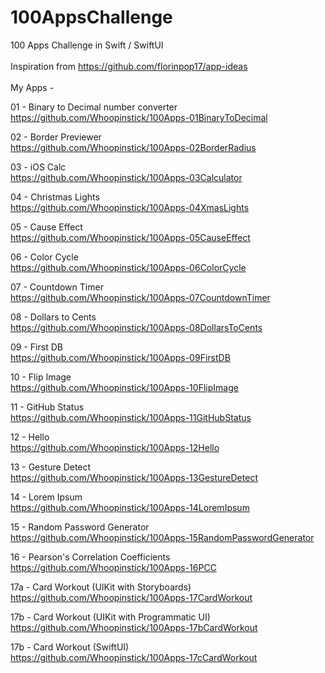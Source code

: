 # 100AppsChallenge
100 Apps Challenge in Swift / SwiftUI
<br>
<br>
Inspiration from https://github.com/florinpop17/app-ideas
<br>
<br>
My Apps -

01 - Binary to Decimal number converter <br>
https://github.com/Whoopinstick/100Apps-01BinaryToDecimal

02 - Border Previewer <br>
https://github.com/Whoopinstick/100Apps-02BorderRadius

03 - iOS Calc <br>
https://github.com/Whoopinstick/100Apps-03Calculator

04 - Christmas Lights <br>
https://github.com/Whoopinstick/100Apps-04XmasLights

05 - Cause Effect <br>
https://github.com/Whoopinstick/100Apps-05CauseEffect

06 - Color Cycle <br>
https://github.com/Whoopinstick/100Apps-06ColorCycle

07 - Countdown Timer <br>
https://github.com/Whoopinstick/100Apps-07CountdownTimer

08 - Dollars to Cents <br>
https://github.com/Whoopinstick/100Apps-08DollarsToCents

09 - First DB <br>
https://github.com/Whoopinstick/100Apps-09FirstDB

10 - Flip Image <br>
https://github.com/Whoopinstick/100Apps-10FlipImage

11 - GitHub Status <br>
https://github.com/Whoopinstick/100Apps-11GitHubStatus

12 - Hello <br>
https://github.com/Whoopinstick/100Apps-12Hello

13 - Gesture Detect <br>
https://github.com/Whoopinstick/100Apps-13GestureDetect

14 - Lorem Ipsum <br>
https://github.com/Whoopinstick/100Apps-14LoremIpsum

15 - Random Password Generator <br>
https://github.com/Whoopinstick/100Apps-15RandomPasswordGenerator

16 - Pearson's Correlation Coefficients <br>
https://github.com/Whoopinstick/100Apps-16PCC

17a - Card Workout (UIKit with Storyboards) <br>
https://github.com/Whoopinstick/100Apps-17CardWorkout

17b - Card Workout (UIKit with Programmatic UI) <br>
https://github.com/Whoopinstick/100Apps-17bCardWorkout

17b - Card Workout (SwiftUI) <br>
https://github.com/Whoopinstick/100Apps-17cCardWorkout
